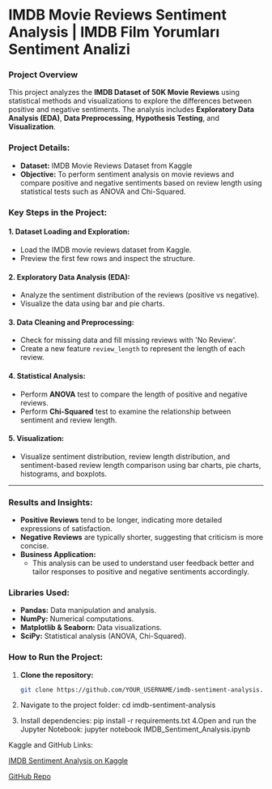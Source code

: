 # IMDB Movie Reviews Sentiment Analysis | IMDB Film Yorumları Sentiment Analizi

### **Project Overview**
This project analyzes the **IMDB Dataset of 50K Movie Reviews** using statistical methods and visualizations to explore the differences between positive and negative sentiments. The analysis includes **Exploratory Data Analysis (EDA)**, **Data Preprocessing**, **Hypothesis Testing**, and **Visualization**.

### **Project Details:**
- **Dataset:** IMDB Movie Reviews Dataset from Kaggle
- **Objective:** To perform sentiment analysis on movie reviews and compare positive and negative sentiments based on review length using statistical tests such as ANOVA and Chi-Squared.

### **Key Steps in the Project:**

#### 1. **Dataset Loading and Exploration:**
- Load the IMDB movie reviews dataset from Kaggle.
- Preview the first few rows and inspect the structure.

#### 2. **Exploratory Data Analysis (EDA):**
- Analyze the sentiment distribution of the reviews (positive vs negative).
- Visualize the data using bar and pie charts.

#### 3. **Data Cleaning and Preprocessing:**
- Check for missing data and fill missing reviews with 'No Review'.
- Create a new feature `review_length` to represent the length of each review.

#### 4. **Statistical Analysis:**
- Perform **ANOVA** test to compare the length of positive and negative reviews.
- Perform **Chi-Squared** test to examine the relationship between sentiment and review length.

#### 5. **Visualization:**
- Visualize sentiment distribution, review length distribution, and sentiment-based review length comparison using bar charts, pie charts, histograms, and boxplots.

---

### **Results and Insights:**
- **Positive Reviews** tend to be longer, indicating more detailed expressions of satisfaction.
- **Negative Reviews** are typically shorter, suggesting that criticism is more concise.
- **Business Application:**
  - This analysis can be used to understand user feedback better and tailor responses to positive and negative sentiments accordingly.

### **Libraries Used:**
- **Pandas:** Data manipulation and analysis.
- **NumPy:** Numerical computations.
- **Matplotlib & Seaborn:** Data visualizations.
- **SciPy:** Statistical analysis (ANOVA, Chi-Squared).

### **How to Run the Project:**

1. **Clone the repository:**
   ```bash
   git clone https://github.com/YOUR_USERNAME/imdb-sentiment-analysis.git
   
2. Navigate to the project folder:
cd imdb-sentiment-analysis

3. Install dependencies:
   pip install -r requirements.txt
4.Open and run the Jupyter Notebook:
jupyter notebook IMDB_Sentiment_Analysis.ipynb

Kaggle and GitHub Links:

  [IMDB Sentiment Analysis on Kaggle](https://www.kaggle.com/code/musakaanaltin/globalaihub-verianalizi)
  
  [GitHub Repo](https://github.com/MKaaNa/GlobalAIHub_VeriAnalizi)
